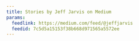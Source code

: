 ```yaml
---
title: Stories by Jeff Jarvis on Medium
params:
  feedlink: https://medium.com/feed/@jeffjarvis
  feedid: 7c5d5a15153f38b668d971565a5572ee
---
```

